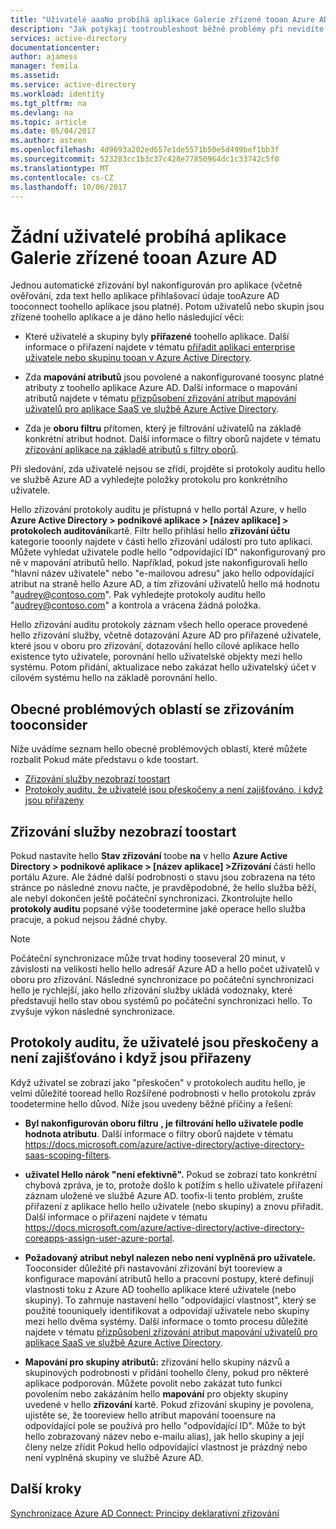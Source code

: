 ```yaml
---
title: "Uživatelé aaaNo probíhá aplikace Galerie zřízené tooan Azure AD | Microsoft Docs"
description: "Jak potýkají tootroubleshoot běžné problémy při nevidíte uživatelé zobrazovaných v na Azure AD Application Gallery jste nakonfigurovali pro zřizování uživatelů s Azure AD"
services: active-directory
documentationcenter: 
author: ajamess
manager: femila
ms.assetid: 
ms.service: active-directory
ms.workload: identity
ms.tgt_pltfrm: na
ms.devlang: na
ms.topic: article
ms.date: 05/04/2017
ms.author: asteen
ms.openlocfilehash: 4d9693a202ed657e1de5571b50e5d499bef1bb3f
ms.sourcegitcommit: 523283cc1b3c37c428e77850964dc1c33742c5f0
ms.translationtype: MT
ms.contentlocale: cs-CZ
ms.lasthandoff: 10/06/2017
---
```

# <a name="no-users-are-being-provisioned-tooan-azure-ad-gallery-application"></a>Žádní uživatelé probíhá aplikace Galerie zřízené tooan Azure AD

Jednou automatické zřizování byl nakonfigurován pro aplikace (včetně ověřování, zda text hello aplikace přihlašovací údaje tooAzure AD tooconnect toohello aplikace jsou platné). Potom uživatelů nebo skupin jsou zřízené toohello aplikace a je dáno hello následující věci:

-   Které uživatelé a skupiny byly **přiřazené** toohello aplikace. Další informace o přiřazení najdete v tématu [přiřadit aplikaci enterprise uživatele nebo skupinu tooan v Azure Active Directory](https://docs.microsoft.com/azure/active-directory/active-directory-coreapps-assign-user-azure-portal).

-   Zda **mapování atributů** jsou povolené a nakonfigurované toosync platné atributy z toohello aplikace Azure AD. Další informace o mapování atributů najdete v tématu [přizpůsobení zřizování atribut mapování uživatelů pro aplikace SaaS ve službě Azure Active Directory](https://docs.microsoft.com/azure/active-directory/active-directory-saas-customizing-attribute-mappings).

-   Zda je **oboru filtru** přítomen, který je filtrování uživatelů na základě konkrétní atribut hodnot. Další informace o filtry oborů najdete v tématu [zřizování aplikace na základě atributů s filtry oborů](https://docs.microsoft.com/azure/active-directory/active-directory-saas-scoping-filters).

Při sledování, zda uživatelé nejsou se zřídí, projděte si protokoly auditu hello ve službě Azure AD a vyhledejte položky protokolu pro konkrétního uživatele.

Hello zřizování protokoly auditu je přístupná v hello portál Azure, v hello **Azure Active Directory &gt; podnikové aplikace &gt; \[název aplikace\] &gt; protokolech auditování**kartě. Filtr hello přihlásí hello **zřizování účtu** kategorie tooonly najdete v části hello zřizování události pro tuto aplikaci. Můžete vyhledat uživatele podle hello "odpovídající ID" nakonfigurovaný pro ně v mapování atributů hello. Například, pokud jste nakonfigurovali hello "hlavní název uživatele" nebo "e-mailovou adresu" jako hello odpovídající atribut na straně hello Azure AD, a tím zřizování uživatelů hello má hodnotu "audrey@contoso.com". Pak vyhledejte protokoly auditu hello "audrey@contoso.com" a kontrola a vrácena žádná položka.

Hello zřizování auditu protokoly záznam všech hello operace provedené hello zřizování služby, včetně dotazování Azure AD pro přiřazené uživatele, které jsou v oboru pro zřizování, dotazování hello cílové aplikace hello existence tyto uživatele, porovnání hello uživatelské objekty mezi hello systému. Potom přidání, aktualizace nebo zakázat hello uživatelský účet v cílovém systému hello na základě porovnání hello.

## <a name="general-problem-areas-with-provisioning-tooconsider"></a>Obecné problémových oblastí se zřizováním tooconsider

Níže uvádíme seznam hello obecné problémových oblastí, které můžete rozbalit Pokud máte představu o kde toostart.

* [Zřizování služby nezobrazí toostart](#provisioning-service-does-not-appear-to-start)
* [Protokoly auditu, že uživatelé jsou přeskočeny a není zajišťováno, i když jsou přiřazeny](#audit-logs-say-users-are-skipped-and-not-provisioned-even-though-they-are-assigned)

## <a name="provisioning-service-does-not-appear-toostart"></a>Zřizování služby nezobrazí toostart

Pokud nastavíte hello **Stav zřizování** toobe **na** v hello **Azure Active Directory &gt; podnikové aplikace &gt; \[název aplikace\] &gt;Zřizování** části hello portálu Azure. Ale žádné další podrobnosti o stavu jsou zobrazena na této stránce po následné znovu načte, je pravděpodobné, že hello služba běží, ale nebyl dokončen ještě počáteční synchronizaci. Zkontrolujte hello **protokoly auditu** popsané výše toodetermine jaké operace hello služba pracuje, a pokud nejsou žádné chyby.

>[!NOTE]
>Počáteční synchronizace může trvat hodiny tooseveral 20 minut, v závislosti na velikosti hello hello adresář Azure AD a hello počet uživatelů v oboru pro zřizování. Následné synchronizace po počáteční synchronizaci hello je rychlejší, jako hello zřizování služby ukládá vodoznaky, které představují hello stav obou systémů po počáteční synchronizaci hello. To zvyšuje výkon následné synchronizace.
>
>

## <a name="audit-logs-say-users-are-skipped-and-not-provisioned-even-though-they-are-assigned"></a>Protokoly auditu, že uživatelé jsou přeskočeny a není zajišťováno i když jsou přiřazeny

Když uživatel se zobrazí jako "přeskočen" v protokolech auditu hello, je velmi důležité tooread hello Rozšířené podrobnosti v hello protokolu zpráv toodetermine hello důvod. Níže jsou uvedeny běžné příčiny a řešení:

-   **Byl nakonfigurován oboru filtru** **, je filtrování hello uživatele podle hodnota atributu**. Další informace o filtry oborů najdete v tématu <https://docs.microsoft.com/azure/active-directory/active-directory-saas-scoping-filters>.

-   **uživatel Hello nárok "není efektivně".** Pokud se zobrazí tato konkrétní chybová zpráva, je to, protože došlo k potížím s hello uživatele přiřazení záznam uložené ve službě Azure AD. toofix-li tento problém, zrušte přiřazení z aplikace hello hello uživatele (nebo skupiny) a znovu přiřadit. Další informace o přiřazení najdete v tématu <https://docs.microsoft.com/azure/active-directory/active-directory-coreapps-assign-user-azure-portal>.

-   **Požadovaný atribut nebyl nalezen nebo není vyplněná pro uživatele.** Tooconsider důležité při nastavování zřizování být tooreview a konfigurace mapování atributů hello a pracovní postupy, které definují vlastnosti toku z Azure AD toohello aplikace které uživatele (nebo skupiny). To zahrnuje nastavení hello "odpovídající vlastnost", který se použité toouniquely identifikovat a odpovídají uživatele nebo skupiny mezi hello dvěma systémy. Další informace o tomto procesu důležité najdete v tématu [přizpůsobení zřizování atribut mapování uživatelů pro aplikace SaaS ve službě Azure Active Directory](https://docs.microsoft.com/azure/active-directory/active-directory-saas-customizing-attribute-mappings).

  * **Mapování pro skupiny atributů:** zřizování hello skupiny názvů a skupinových podrobnosti v přidání toohello členy, pokud pro některé aplikace podporován. Můžete povolit nebo zakázat tuto funkci povolením nebo zakázáním hello **mapování** pro objekty skupiny uvedené v hello **zřizování** kartě. Pokud zřizování skupiny je povolena, ujistěte se, že tooreview hello atribut mapování tooensure na odpovídající pole se používá pro hello "odpovídající ID". Může to být hello zobrazovaný název nebo e-mailu alias), jak hello skupiny a její členy nelze zřídit Pokud hello odpovídající vlastnost je prázdný nebo není vyplněná skupiny ve službě Azure AD.

## <a name="next-steps"></a>Další kroky
[Synchronizace Azure AD Connect: Principy deklarativní zřizování](active-directory-aadconnectsync-understanding-declarative-provisioning.md)

